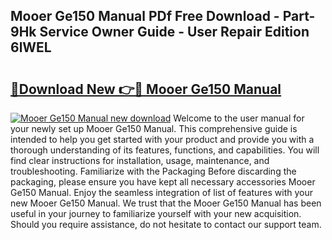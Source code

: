 ## Mooer Ge150 Manual PDf Free Download - Part-9Hk Service Owner Guide - User Repair Edition 6lWEL

# <h2><a href="http://cf24208.oget.top/?id=Mooer+Ge150+Manual">🔗Download New 👉🔴 Mooer Ge150 Manual</a></h2>

[![Mooer Ge150 Manual new download](https://i.imgur.com/5g1atiW.png)](http://cf24208.oget.top/?id=Mooer+Ge150+Manual)
Welcome to the user manual for your newly set up Mooer Ge150 Manual. This comprehensive guide is intended to help you get started with your product and provide you with a thorough understanding of its features, functions, and capabilities. You will find clear instructions for installation, usage, maintenance, and troubleshooting. Familiarize with the Packaging Before discarding the packaging, please ensure you have kept all necessary accessories Mooer Ge150 Manual. Enjoy the seamless integration of list of features with your new Mooer Ge150 Manual. We trust that the Mooer Ge150 Manual has been useful in your journey to familiarize yourself with your new acquisition. Should you require assistance, do not hesitate to contact our support team.
